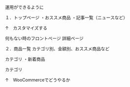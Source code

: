 運用ができるように


１．トップページ
・おススメ商品
・記事一覧（ニュースなど）

↑　カスタマイズする

何もない時のフロントページ
詳細ページ

２．商品一覧
カテゴリ別、金額別、おススメ商品など

カテゴリ
・新着商品

カテゴリ

↑　WooCommerceでどうやるか
